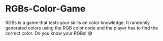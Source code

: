 # RGBs-Color-Game
RGBs is a game that tests your skills on color knowledge. It randomly generated colors using the RGB color code and the player has to find the correct color. Do you know your RGBs! 😅
